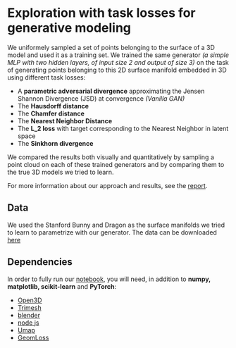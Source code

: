 # Exploration with task losses for generative modeling

We uniformely sampled a set of points belonging to the surface of a 3D model and used it as a training set. We trained the same generator *(a simple MLP with two hidden layers, of input size 2 and output of size 3)* on the task of generating points belonging to this 2D surface manifold embedded in 3D 
using different task losses:

* A **parametric adversarial divergence** approximating the Jensen Shannon Divergence (JSD) at convergence *(Vanilla GAN)*
* The **Hausdorff distance**
* The **Chamfer distance**
* The **Nearest Neighbor Distance**
* The **L_2 loss** with target corresponding to the Nearest Neighbor in latent space
* The **Sinkhorn divergence**

We compared the results both visually and quantitatively by sampling a point cloud on each of these trained generators and by comparing them to the true 3D models we tried to learn.

For more information about our approach and results, see the [report](https://github.com/AdelNabli/Courses-Udem/blob/master/IFT%206132%20-%20StrucPred%26Opt/Project/IFT_6132___Project_Report.pdf).

## Data

We used the Stanford Bunny and Dragon as the surface manifolds we tried to learn to parametrize with our generator. The data can be downloaded [here](https://www.cc.gatech.edu/projects/large_models/)

## Dependencies

In order to fully run our [notebook](https://nbviewer.jupyter.org/github/AdelNabli/Courses-Udem/blob/master/IFT%206132%20-%20StrucPred%26Opt/Project/IFT%206132%20-%20Project.ipynb), you will need, in addition to **numpy, matplotlib, scikit-learn** and **PyTorch**:

* [Open3D](http://www.open3d.org/docs/release/index.html)
* [Trimesh](https://trimsh.org/index.html)
* [blender](https://www.blender.org/)
* [node js](https://nodejs.org/en/download/package-manager/)
* [Umap](https://umap-learn.readthedocs.io/en/latest/)
* [GeomLoss](http://www.kernel-operations.io/geomloss/)
